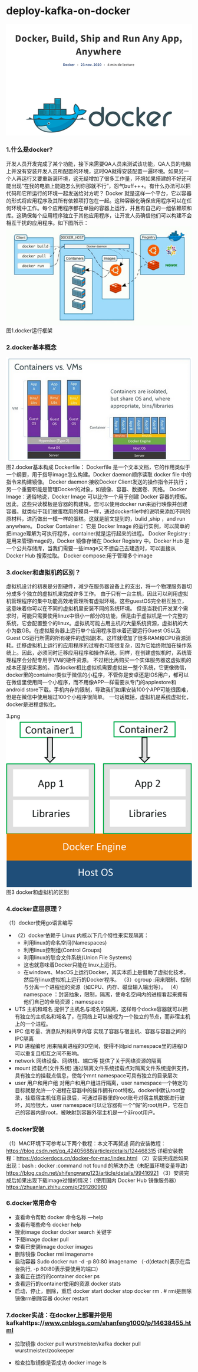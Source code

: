 # deploy-kafka-on-docker
![image](https://github.com/qiaonanasen/deploy-kafka-on-docker/blob/local/image/1.png)
### 1.什么是docker?
开发人员开发完成了某个功能，接下来需要QA人员来测试该功能，QA人员的电脑上并没有安装开发人员所配置的环境，这时QA就得安装配置一遍环境。如果另一个人再运行又要重新装环境，这无疑增加了很多工作量，环境如果搭建的不好还可能出现“在我的电脑上能跑怎么到你那就不行”，怨气buff+++。有什么办法可以把代码和它所运行的环境一起发送给对方呢？
Docker 就是这样一个平台，它以容器的形式将应用程序及其所有依赖项打包在一起。这种容器化确保应用程序可以在任何环境中工作。每个应用程序都在单独的容器上运行，并且有自己的一组依赖项和库。这确保每个应用程序独立于其他应用程序，让开发人员确信他们可以构建不会相互干扰的应用程序。如下图所示：
![image](https://github.com/qiaonanasen/deploy-kafka-on-docker/blob/local/image/2.png)
图1.docker运行框架

### 2.docker基本概念
![image](https://github.com/qiaonanasen/deploy-kafka-on-docker/blob/local/image/3.png)
图2.docker基本构成
Dockerfile： Dockerfile 是一个文本文档，它的作用类似于一个纲要，用于指导image怎么构建。Docker  daemon顺序读取 docker file 中的指令来构建镜像。
Docker daemon:接收Docker Client发送的操作指令并执行；另一个重要职能是管理Docker的对象，如镜像、容器、数据卷、网络。
Docker Image：通俗地说，Docker Image 可以比作一个用于创建 Docker 容器的模板。因此，这些只读模板是容器的构建块。您可以使用docker run来运行映像并创建容器。就类似于我们做蛋糕用的模具一样，通过dockerfile中的说明来添加不同的原材料，进而做出一模一样的蛋糕。这就是前文提到的，bulid ,ship ，and run anywhere。
Docker Container： 它是 Docker Image 的运行实例，可以简单的把image理解为可执行程序，container就是运行起来的进程。
Docker Registry :是用来管理image的，Docker 镜像存储在 Docker Registry 中。Docker Hub 是一个公共存储库，当我们需要一些image又不想自己去建造时，可以直接从Docker Hub 搜索拉取。
Docker compose:用于管理多个image
### 3.docker和虚拟机的区别？
虚拟机设计的初衷是分割硬件，减少在服务器设备上的支出，将一个物理服务器切分成多个独立的虚拟机来完成许多工作。
由于只有一台主机，因此可以利用虚拟机管理程序的集中功能高效地管理所有虚拟环境。这些guestOS完全相互独立，这意味着你可以在不同的虚拟机里安装不同的系统环境。
但是当我们开发某个需求时，可能只需要使用linux中很小一部分的功能，但是由于虚拟机是一个完整的系统，它会配置整个的linux。虚拟机可能占用主机的大量系统资源，虚拟机的大小为数GB。在虚拟服务器上运行单个应用程序意味着还要运行Guest OS以及Guest OS运行所需的所有硬件的虚拟副本。这样就增加了很多RAM和CPU资源消耗。迁移虚拟机上运行的应用程序的过程也可能很复杂，因为它始终附加在操作系统上。因此，必须同时迁移应用程序和操作系统。同样，在创建虚拟机时，系统管理程序会分配专用于VM的硬件资源。 不过相比再购买一个实体服务器这虚拟机的成本还是很实惠的。
而docker相比虚拟机需要虚拟出一整个系统，它更像微信，docker里的container类似于微信的小程序，不管你是安卓还是IOS用户，都可以在微信里使用同一个小程序，而不用像APP一样需要从专门的applestore和android store下载。手机内存的限制，导致我们如果安装100个APP可能很困难，但是在微信中使用超过100个小程序很简单。
一句话概括，虚拟机是系统虚拟化，docker是进程虚拟化。

3.png
![image](https://github.com/qiaonanasen/deploy-kafka-on-docker/blob/local/image/4.png)
图3 docker和虚拟机的区别
### 4.docker底层原理？
（1）docker使用go语言编写
* （2）docker依赖于 Linux 内核以下几个特性来实现隔离：
    * 利用linux的命名空间(Namespaces)
    * 利用linux控制组(Control Groups)
    * 利用linux的联合文件系统(Union File Systems)
    * 这也就意味着Docker只能在linux上运行。
    * 在windows、MacOS上运行Docker，其实本质上是借助了虚拟化技术，然后在linux虚拟机上运行的Docker程序。
（3）cgroup :用来限制、控制与分离一个进程组的资源（如CPU、内存、磁盘输入输出等）。
（4）namespace ：封装抽象，限制，隔离，使命名空间内的进程看起来拥有他们自己的全局资源；namespace
* UTS 主机和域名 提供了主机名与域名的隔离，这样每个docke容器就可以拥有独立的主机名和域名了，在网络上可以被视为一个独立的节点，而非宿主机上的一个进程。
* IPC 信号量、消息队列和共享内容 实现了容器与宿主机、容器与容器之间的IPC隔离
* PID 进程编号 用来隔离进程的ID空间，使得不同pid namespace里的进程ID可以重复且相互之间不影响。
* network 网络设备、网络栈、端口等 提供了关于网络资源的隔离
* mount 挂载点(文件系统) 通过隔离文件系统挂载点对隔离文件系统提供支持，具有独立的挂载点信息，使每个mnt namespace可具有独立的目录层次
* user 用户和用户组 对用户和用户组进行隔离，user namespace一个特定的目标就是允许一个进程在容器中的操作拥有root特权。docker中默认root登录，挂载宿主机任意目录后，可通过容器里的root账号对宿主机数据进行破坏，风险很大，user namespace可以让容器有一个“假”的root用户，它在自己的容器内是root，被映射到容器外宿主机是一个非root用户。

### 5.docker安装
（1）MAC环境下可参考以下两个教程：本文不再赘述
    简约安装教程：https://blog.csdn.net/qq_42405688/article/details/124468315
    详细安装教程：https://dockerdocs.cn/docker-for-mac/index.html
（2）安装完成后如果出现：bash : docker :command not found 的解决办法（未配置环境变量导致） 
     https://blog.csdn.net/shifengwang123/article/details/99416921
（3）安装完成后如果出现下载image过慢的情况：（使用国内 Docker Hub 镜像服务器）
     https://zhuanlan.zhihu.com/p/291280980
### 6.docker常用命令
* 查看命令帮助
docker 命令名称 —help
* 查看有哪些命令
docker help
* 搜索image
docker docker search 关键字
* 下载image
docker pull <image>
* 查看已安装image
docker images
* 删除镜像
Docker rmi imagename
* 启动容器
Sudo docker run -d -p 80:80 imagename 
（-d(detach)表示在后台执行, -p 80:80表示要使用的端口）
* 查看正在运行的container
docker ps
* 查看运行的container使用的资源
docker  stats
* 启动，停止，删除，重启
docker start <id-conteneur>
docker stop  <id-conteneur>
docker rm <id-conteneur>. # rmi是删除镜像rm删除容器
docker restart <id-conteneur>


### 7.docker实战：在docker上部署并使用kafkahttps://www.cnblogs.com/shanfeng1000/p/14638455.html
* 拉取镜像
docker pull wurstmeister/kafka
docker pull wurstmeister/zookeeper

* 检查拉取镜像是否成功
docker image ls
